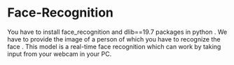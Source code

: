 # Face-Recognition
You have to install face_recognition and dlib==19.7 packages in python . We have to provide the image of a person of which you have to recognize the face . This model is a real-time face recognition which can work by taking input from your webcam in your PC.
